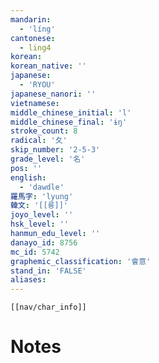 ```yaml
---
mandarin:
  - 'líng'
cantonese:
  - ling4
korean:
korean_native: ''
japanese:
  - 'RYOU'
japanese_nanori: ''
vietnamese:
middle_chinese_initial: 'l'
middle_chinese_final: 'ɨŋ'
stroke_count: 8
radical: '夂'
skip_number: '2-5-3'
grade_level: '名'
pos: ''
english:
  - 'dawdle'
羅馬字: 'lyung'
韓文: '[[륭]]'
joyo_level: ''
hsk_level: ''
hanmun_edu_level: ''
danayo_id: 8756
mc_id: 5742
graphemic_classification: '會意'
stand_in: 'FALSE'
aliases:
---
```

```meta-bind-embed
[[nav/char_info]]
```

# Notes
